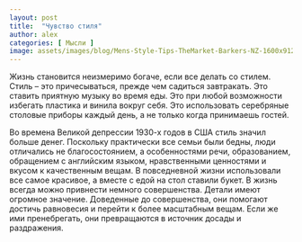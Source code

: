 ```yaml
---
layout: post
title:  "Чувство стиля"
author: alex
categories: [ Мысли ]
image: assets/images/blog/Mens-Style-Tips-TheMarket-Barkers-NZ-1600x912.jpg
---
```


Жизнь становится неизмеримо богаче, если все делать со стилем. Стиль – это причесываться, прежде чем садиться завтракать. Это ставить приятную музыку во время еды. Это при любой возможности избегать пластика и винила вокруг себя. Это использовать серебряные столовые приборы каждый день, а не только когда принимаешь гостей.

Во времена Великой депрессии 1930-х годов в США стиль значил больше денег. Поскольку практически все семьи были бедны, люди отличались не благосостоянием, а особенностями речи, образованием, обращением с английским языком, нравственными ценностями и вкусом к качественным вещам. В повседневной жизни использовали все самое красивое, а вместе с едой на стол ставили букет. В жизнь всегда можно привнести немного совершенства. Детали имеют огромное значение. Доведенные до совершенства, они помогают достичь равновесия и перейти к более масштабным вещам. Если же ими пренебрегать, они превращаются в источник досады и раздражения.
